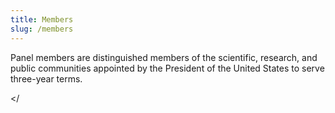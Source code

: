 ```yaml
---
title: Members
slug: /members
---
```

Panel members are distinguished members of the scientific, research, and public communities appointed by the President of the United States to serve three-year terms.

<pcp-member-list></<pcp-member-list>

